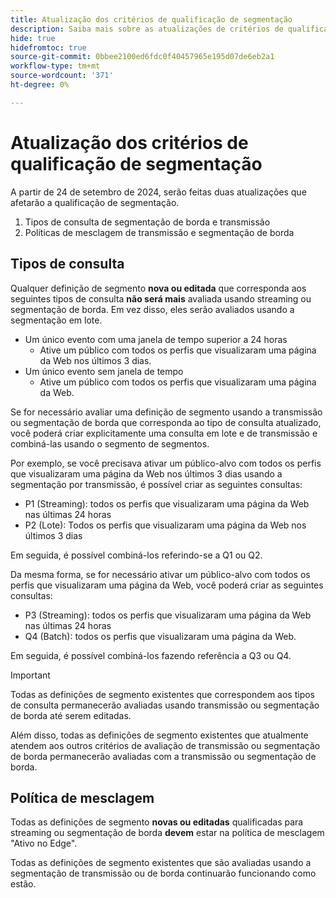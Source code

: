 ```yaml
---
title: Atualização dos critérios de qualificação de segmentação
description: Saiba mais sobre as atualizações de critérios de qualificação de segmentação que afetam os tipos de públicos que podem ser avaliados usando a segmentação de borda e de transmissão.
hide: true
hidefromtoc: true
source-git-commit: 0bbee2100ed6fdc0f40457965e195d07de6eb2a1
workflow-type: tm+mt
source-wordcount: '371'
ht-degree: 0%

---
```



# Atualização dos critérios de qualificação de segmentação

A partir de 24 de setembro de 2024, serão feitas duas atualizações que afetarão a qualificação de segmentação.

1. Tipos de consulta de segmentação de borda e transmissão
2. Políticas de mesclagem de transmissão e segmentação de borda

## Tipos de consulta

Qualquer definição de segmento **nova ou editada** que corresponda aos seguintes tipos de consulta **não será mais** avaliada usando streaming ou segmentação de borda. Em vez disso, eles serão avaliados usando a segmentação em lote.

- Um único evento com uma janela de tempo superior a 24 horas
   - Ative um público com todos os perfis que visualizaram uma página da Web nos últimos 3 dias.
- Um único evento sem janela de tempo
   - Ative um público com todos os perfis que visualizaram uma página da Web.

Se for necessário avaliar uma definição de segmento usando a transmissão ou segmentação de borda que corresponda ao tipo de consulta atualizado, você poderá criar explicitamente uma consulta em lote e de transmissão e combiná-las usando o segmento de segmentos.

Por exemplo, se você precisava ativar um público-alvo com todos os perfis que visualizaram uma página da Web nos últimos 3 dias usando a segmentação por transmissão, é possível criar as seguintes consultas:

- P1 (Streaming): todos os perfis que visualizaram uma página da Web nas últimas 24 horas
- P2 (Lote): Todos os perfis que visualizaram uma página da Web nos últimos 3 dias

Em seguida, é possível combiná-los referindo-se a Q1 ou Q2.

Da mesma forma, se for necessário ativar um público-alvo com todos os perfis que visualizaram uma página da Web, você poderá criar as seguintes consultas:

- P3 (Streaming): todos os perfis que visualizaram uma página da Web nas últimas 24 horas
- Q4 (Batch): todos os perfis que visualizaram uma página da Web.

Em seguida, é possível combiná-los fazendo referência a Q3 ou Q4.

>[!IMPORTANT]
>
>Todas as definições de segmento existentes que correspondem aos tipos de consulta permanecerão avaliadas usando transmissão ou segmentação de borda até serem editadas.
>
>Além disso, todas as definições de segmento existentes que atualmente atendem aos outros critérios de avaliação de transmissão ou segmentação de borda permanecerão avaliadas com a transmissão ou segmentação de borda.

## Política de mesclagem

Todas as definições de segmento **novas ou editadas** qualificadas para streaming ou segmentação de borda **devem** estar na política de mesclagem &quot;Ativo no Edge&quot;.

Todas as definições de segmento existentes que são avaliadas usando a segmentação de transmissão ou de borda continuarão funcionando como estão.
